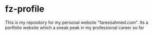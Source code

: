 fz-profile
==========

This is my repository for my personal website "fareezahmed.com". Its a portfolio website which a sneak peak in my professional career so far
